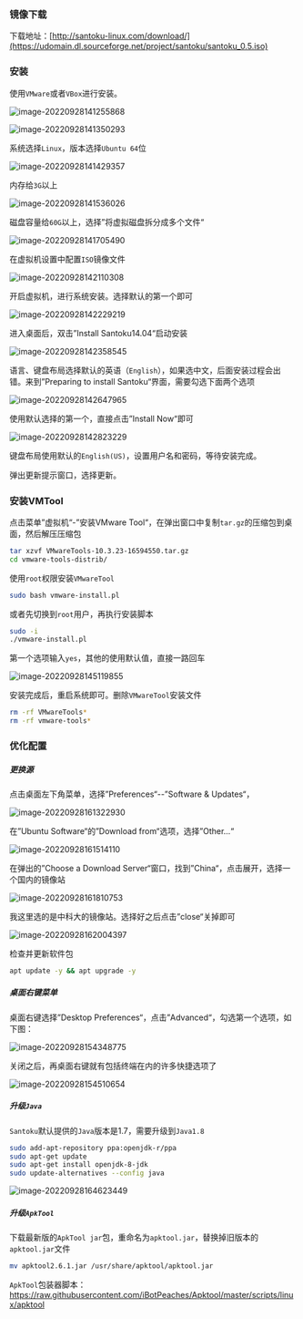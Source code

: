 ### 镜像下载

下载地址：[http://santoku-linux.com/download/](https://udomain.dl.sourceforge.net/project/santoku/santoku_0.5.iso)

### 安装

使用`VMware`或者`VBox`进行安装。

![image-20220928141255868](https://raw.githubusercontent.com/robinoneway/ImageHost/master/img/image-20220928141255868.png)

![image-20220928141350293](https://raw.githubusercontent.com/robinoneway/ImageHost/master/img/image-20220928141350293.png)

系统选择`Linux`，版本选择`Ubuntu 64`位

![image-20220928141429357](https://raw.githubusercontent.com/robinoneway/ImageHost/master/img/image-20220928141429357.png)

内存给`3G`以上

![image-20220928141536026](https://raw.githubusercontent.com/robinoneway/ImageHost/master/img/image-20220928141536026.png)

磁盘容量给`60G`以上，选择”将虚拟磁盘拆分成多个文件“

![image-20220928141705490](https://raw.githubusercontent.com/robinoneway/ImageHost/master/img/image-20220928141705490.png)

在虚拟机设置中配置`ISO`镜像文件

![image-20220928142110308](https://raw.githubusercontent.com/robinoneway/ImageHost/master/img/image-20220928142110308.png)

开启虚拟机，进行系统安装。选择默认的第一个即可

![image-20220928142229219](https://raw.githubusercontent.com/robinoneway/ImageHost/master/img/image-20220928142229219.png)

进入桌面后，双击”Install Santoku14.04“启动安装

![image-20220928142358545](https://raw.githubusercontent.com/robinoneway/ImageHost/master/img/image-20220928142358545.png)

语言、键盘布局选择默认的英语（`English`），如果选中文，后面安装过程会出错。来到”Preparing to install Santoku“界面，需要勾选下面两个选项

![image-20220928142647965](https://raw.githubusercontent.com/robinoneway/ImageHost/master/img/image-20220928142647965.png)

使用默认选择的第一个，直接点击”Install Now“即可

![image-20220928142823229](https://raw.githubusercontent.com/robinoneway/ImageHost/master/img/image-20220928142823229.png)

键盘布局使用默认的`English(US)`，设置用户名和密码，等待安装完成。

弹出更新提示窗口，选择更新。

### 安装VMTool

点击菜单”虚拟机“-”安装VMware Tool“，在弹出窗口中复制`tar.gz`的压缩包到桌面，然后解压压缩包

```sh
tar xzvf VMwareTools-10.3.23-16594550.tar.gz
cd vmware-tools-distrib/
```

使用`root`权限安装`VMwareTool`

```sh
sudo bash vmware-install.pl
```

或者先切换到`root`用户，再执行安装脚本

```sh
sudo -i
./vmware-install.pl
```

第一个选项输入`yes`，其他的使用默认值，直接一路回车

![image-20220928145119855](https://raw.githubusercontent.com/robinoneway/ImageHost/master/img/image-20220928145119855.png)

安装完成后，重启系统即可。删除`VMwareTool`安装文件

```sh
rm -rf VMwareTools*
rm -rf vmware-tools*
```

### 优化配置

##### 更换源

点击桌面左下角菜单，选择”Preferences“--”Software & Updates“，

![image-20220928161322930](https://raw.githubusercontent.com/robinoneway/ImageHost/master/img/image-20220928161322930.png)

在”Ubuntu Software“的”Download from“选项，选择”Other...“

![image-20220928161514110](https://raw.githubusercontent.com/robinoneway/ImageHost/master/img/image-20220928161514110.png)

在弹出的”Choose a Download Server“窗口，找到”China“，点击展开，选择一个国内的镜像站

![image-20220928161810753](https://raw.githubusercontent.com/robinoneway/ImageHost/master/img/image-20220928161810753.png)

我这里选的是中科大的镜像站。选择好之后点击”close“关掉即可

![image-20220928162004397](https://raw.githubusercontent.com/robinoneway/ImageHost/master/img/image-20220928162004397.png)

检查并更新软件包

```sh
apt update -y && apt upgrade -y
```



##### 桌面右键菜单

桌面右键选择”Desktop Preferences“，点击”Advanced“，勾选第一个选项，如下图：

![image-20220928154348775](https://raw.githubusercontent.com/robinoneway/ImageHost/master/img/image-20220928154348775.png)

关闭之后，再桌面右键就有包括终端在内的许多快捷选项了

![image-20220928154510654](https://raw.githubusercontent.com/robinoneway/ImageHost/master/img/image-20220928154510654.png)

##### 升级`Java`

`Santoku`默认提供的`Java`版本是1.7，需要升级到`Java1.8`

```sh
sudo add-apt-repository ppa:openjdk-r/ppa
sudo apt-get update
sudo apt-get install openjdk-8-jdk
sudo update-alternatives --config java
```

![image-20220928164623449](https://raw.githubusercontent.com/robinoneway/ImageHost/master/img/image-20220928164623449.png)

##### 升级`ApkTool`

下载最新版的`ApkTool jar`包，重命名为`apktool.jar`，替换掉旧版本的`apktool.jar`文件

```sh
mv apktool2.6.1.jar /usr/share/apktool/apktool.jar
```

`ApkTool`包装器脚本：https://raw.githubusercontent.com/iBotPeaches/Apktool/master/scripts/linux/apktool